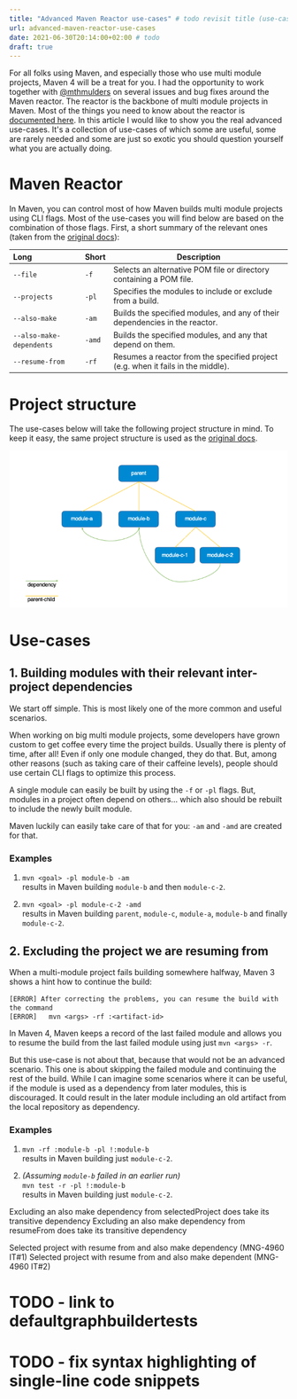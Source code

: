 ```yaml
---
title: "Advanced Maven Reactor use-cases" # todo revisit title (use-cases -> edge cases?)
url: advanced-maven-reactor-use-cases
date: 2021-06-30T20:14:00+02:00 # todo
draft: true
---
```


For all folks using Maven, and especially those who use multi module projects, Maven 4 will be a treat for you.
I had the opportunity to work together with [@mthmulders](https://twitter.com/mthmulders) on several issues and bug fixes around the Maven reactor.
The reactor is the backbone of multi module projects in Maven. 
Most of the things you need to know about the reactor is [documented here](https://maven.apache.org/guides/mini/guide-multiple-modules-4.html).
In this article I would like to show you the real advanced use-cases. 
It's a collection of use-cases of which some are useful, some are rarely needed and some are just so exotic you should question yourself what you are actually doing.

# Maven Reactor

In Maven, you can control most of how Maven builds multi module projects using CLI flags. 
Most of the use-cases you will find below are based on the combination of those flags. 
First, a short summary of the relevant ones (taken from the [original docs](https://maven.apache.org/guides/mini/guide-multiple-modules-4.html)):

| Long | Short | Description |
|:--|:--|---|
| `--file` | `-f` | Selects an alternative POM file or directory containing a POM file. |
| `--projects` | `-pl` | Specifies the modules to include or exclude from a build. |
| `--also-make` | `-am` |	Builds the specified modules, and any of their dependencies in the reactor. |
| `--also-make-dependents` | `-amd` | Builds the specified modules, and any that depend on them. |
| `--resume-from` | `-rf` | Resumes a reactor from the specified project (e.g. when it fails in the middle). |

# Project structure

The use-cases below will take the following project structure in mind. 
To keep it easy, the same project structure is used as the [original docs](https://maven.apache.org/guides/mini/guide-multiple-modules-4.html).

![Multi module project structure](/images/posts/maven-reactor-advanced-use-cases-project.png "Multi module project structure")

# Use-cases

## 1. Building modules with their relevant inter-project dependencies

We start off simple. 
This is most likely one of the more common and useful scenarios.

When working on big multi module projects, some developers have grown custom to get coffee every time the project builds. 
Usually there is plenty of time, after all!
Even if only one module changed, they do that. 
But, among other reasons (such as taking care of their caffeine levels), people should use certain CLI flags to optimize this process.

A single module can easily be built by using the `-f` or `-pl` flags.
But, modules in a project often depend on others... which also should be rebuilt to include the newly built module.

Maven luckily can easily take care of that for you: `-am` and `-amd` are created for that. 

### Examples
1. `mvn <goal> -pl module-b -am`  
  results in Maven building `module-b` and then `module-c-2`.

2. `mvn <goal> -pl module-c-2 -amd`  
  results in Maven building `parent`, `module-c`, `module-a`, `module-b` and finally `module-c-2`.

## 2. Excluding the project we are resuming from

When a multi-module project fails building somewhere halfway, Maven 3 shows a hint how to continue the build:

```
[ERROR] After correcting the problems, you can resume the build with the command
[ERROR]   mvn <args> -rf :<artifact-id>
```

In Maven 4, Maven keeps a record of the last failed module and allows you to resume the build from the last failed module using just `mvn <args> -r`.

But this use-case is not about that, because that would not be an advanced scenario. 
This one is about skipping the failed module and continuing the rest of the build. 
While I can imagine some scenarios where it can be useful, if the module is used as a dependency from later modules, this is discouraged.
It could result in the later module including an old artifact from the local repository as dependency.

### Examples

1. `mvn -rf :module-b -pl !:module-b`  
  results in Maven building just `module-c-2`.

2. _(Assuming `module-b` failed in an earlier run)_  
  `mvn test -r -pl !:module-b`  
  results in Maven building just `module-c-2`.

Excluding an also make dependency from selectedProject does take its transitive dependency
Excluding an also make dependency from resumeFrom does take its transitive dependency

Selected project with resume from and also make dependency (MNG-4960 IT#1)
Selected project with resume from and also make dependent (MNG-4960 IT#2)


# TODO - link to defaultgraphbuildertests
# TODO - fix syntax highlighting of single-line code snippets